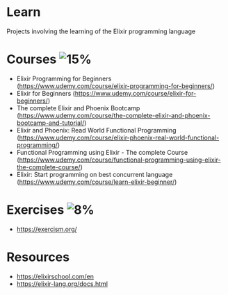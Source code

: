 # Learn
Projects involving the learning of the Elixir programming language

# Courses ![15%](https://progress-bar.dev/15)
- Elixir Programming for Beginners (https://www.udemy.com/course/elixir-programming-for-beginners/)
- Elixir for Beginners (https://www.udemy.com/course/elixir-for-beginners/)
- The complete Elixir and Phoenix Bootcamp (https://www.udemy.com/course/the-complete-elixir-and-phoenix-bootcamp-and-tutorial/)
- Elixir and Phoenix: Read World Functional Programming (https://www.udemy.com/course/elixir-phoenix-real-world-functional-programming/)
- Functional Programming using Elixir - The complete Course (https://www.udemy.com/course/functional-programming-using-elixir-the-complete-course/)
- Elixir: Start programming on best concurrent language (https://www.udemy.com/course/learn-elixir-beginner/)

# Exercises ![8%](https://progress-bar.dev/8)
- https://exercism.org/

# Resources
- https://elixirschool.com/en
- https://elixir-lang.org/docs.html
